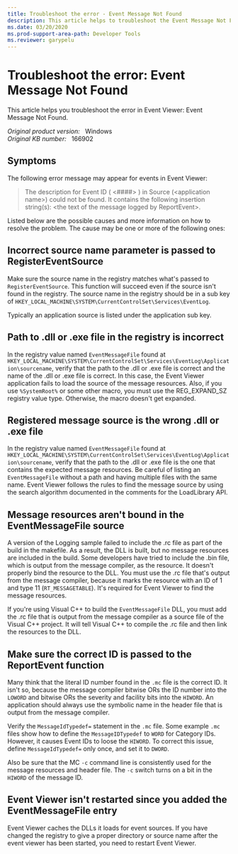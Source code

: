 ```yaml
---
title: Troubleshoot the error - Event Message Not Found
description: This article helps to troubleshoot the Event Message Not Found error.
ms.date: 03/20/2020
ms.prod-support-area-path: Developer Tools
ms.reviewer: garypelu 
---
```

# Troubleshoot the error: Event Message Not Found

This article helps you troubleshoot the error in Event Viewer: Event Message Not Found.

_Original product version:_ &nbsp; Windows  
_Original KB number:_ &nbsp; 166902

## Symptoms

The following error message may appear for events in Event Viewer:

> The description for Event ID ( <####> ) in Source (\<application name>) could not be found. It contains the following insertion string(s): \<the text of the message logged by ReportEvent>.

Listed below are the possible causes and more information on how to resolve the problem. The cause may be one or more of the following ones:

## Incorrect source name parameter is passed to RegisterEventSource

Make sure the source name in the registry matches what's passed to `RegisterEventSource`. This function will succeed even if the source isn't found in the registry. The source name in the registry should be in a sub key of `HKEY_LOCAL_MACHINE\SYSTEM\CurrentControlSet\Services\EventLog`.

Typically an application source is listed under the application sub key.

## Path to .dll or .exe file in the registry is incorrect

In the registry value named `EventMessageFile` found at `HKEY_LOCAL_MACHINE\SYSTEM\CurrentControlSet\Services\EventLog\Application\sourcename`, verify that the path to the .dll or .exe file is correct and the name of the .dll or .exe file is correct. In this case, the Event Viewer application fails to load the source of the message resources. Also, if you use `%SystemRoot%` or some other macro, you must use the REG_EXPAND_SZ registry value type. Otherwise, the macro doesn't get expanded.

## Registered message source is the wrong .dll or .exe file

In the registry value named `EventMessageFile` found at `HKEY_LOCAL_MACHINE\SYSTEM\CurrentControlSet\Services\EventLog\Application\sourcename`, verify that the path to the .dll or .exe file is the one that contains the expected message resources. Be careful of listing an `EventMessageFile` without a path and having multiple files with the same name. Event Viewer follows the rules to find the message source by using the search algorithm documented in the comments for the LoadLibrary API.

## Message resources aren't bound in the EventMessageFile source

A version of the Logging sample failed to include the .rc file as part of the build in the makefile. As a result, the DLL is built, but no message resources are included in the build. Some developers have tried to include the .bin file, which is output from the message compiler, as the resource. It doesn't properly bind the resource to the DLL. You must use the .rc file that's output from the message compiler, because it marks the resource with an ID of 1 and type 11 (`RT_MESSAGETABLE`). It's required for Event Viewer to find the message resources.

If you're using Visual C++ to build the `EventMessageFile` DLL, you must add the .rc file that is output from the message compiler as a source file of the Visual C++ project. It will tell Visual C++ to compile the .rc file and then link the resources to the DLL.

## Make sure the correct ID is passed to the ReportEvent function

Many think that the literal ID number found in the `.mc` file is the correct ID. It isn't so, because the message compiler bitwise ORs the ID number into the `LOWORD` and bitwise ORs the severity and facility bits into the `HIWORD`. An application should always use the symbolic name in the header file that is output from the message compiler.

Verify the `MessageIdTypedef=` statement in the `.mc` file. Some example `.mc` files show how to define the `MessageIDTypedef` to `WORD` for Category IDs. However, it causes Event IDs to loose the `HIWORD`. To correct this issue, define `MessageIdTypedef=` only once, and set it to `DWORD`.

Also be sure that the MC `-c` command line is consistently used for the message resources and header file. The `-c` switch turns on a bit in the `HIWORD` of the message ID.

## Event Viewer isn't restarted since you added the EventMessageFile entry

Event Viewer caches the DLLs it loads for event sources. If you have changed the registry to give a proper directory or source name after the event viewer has been started, you need to restart Event Viewer.
